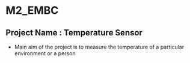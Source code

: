 # M2_EMBC

## Project Name : Temperature Sensor

* Main aim of the project is to measure the temperature of a particular environment or a person
